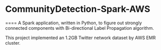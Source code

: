 # CommunityDetection-Spark-AWS
====
A Spark application, written in Python, to figure out strongly connected components with Bi-directional Label Propagation algorithm.

This project implemented an 1.2GB Twitter network dataset by AWS EMR cluster. 
